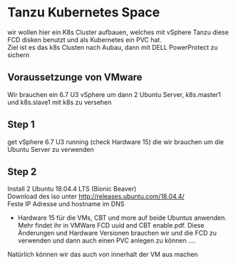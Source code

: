 # Tanzu Kubernetes Space

wir wollen hier ein K8s Cluster aufbauen, welches mit vSphere Tanzu diese FCD disken benutzt und als Kubernetes ein PVC hat.  
Ziel ist es das k8s Clusten nach Aubau, dann mit DELL PowerProtect zu sichern

## Voraussetzunge von VMware     
Wir brauchen ein 6.7 U3 vSphere um dann 2 Ubuntu Server, k8s.master1 und k8s.slave1 mit k8s zu versehen

## Step 1
get vSphere 6.7 U3 running (check Hardware 15) die wir brauchen um die Ubuntu Server zu verwenden

## Step 2
Install 2 Ubuntu 18.04.4 LTS (Bionic Beaver)  
Download des iso unter http://releases.ubuntu.com/18.04.4/  
Feste IP Adresse und hostname im DNS  

- Hardware 15 für die VMs, CBT und more auf beide Ubuntus anwenden. Mehr findet ihr in
VMWare FCD uuid and CBT enable.pdf.  Diese Änderungen und Hardware Versionen brauchen wir und die FCD zu verwenden und dann auch einen PVC anlegen zu können ....

Natürlich können wir das auch von innerhalt der VM aus machen   
